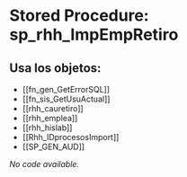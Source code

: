 # Stored Procedure: sp_rhh_ImpEmpRetiro

## Usa los objetos:
- [[fn_gen_GetErrorSQL]]
- [[fn_sis_GetUsuActual]]
- [[rhh_cauretiro]]
- [[rhh_emplea]]
- [[rhh_hislab]]
- [[Rhh_IDprocesosImport]]
- [[SP_GEN_AUD]]

*No code available.*
